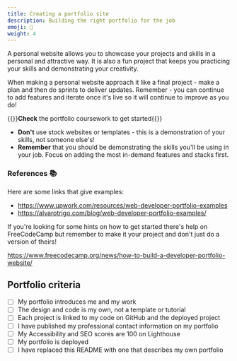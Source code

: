 ```yaml
---
title: Creating a portfolio site
description: Building the right portfolio for the job
emoji: 📂
weight: 4
---
```


A personal website allows you to showcase your projects and skills in a personal and attractive way. It is also a fun project that keeps you practicing your skills and demonstrating your creativity.

When making a personal website approach it like a final project - make a plan and then do sprints to deliver updates. Remember - you can continue to add features and iterate once it's live so it will continue to improve as you do!

{{<note type="tip" title="Remember">}}**Check** the portfolio coursework to get started{{</note>}}

- **Don't** use stock websites or templates - this is a demonstration of your skills, not someone else's!
- **Remember** that you should be demonstrating the skills you'll be using in your job. Focus on adding the most in-demand features and stacks first.

### References 📚

Here are some links that give examples:

- https://www.upwork.com/resources/web-developer-portfolio-examples
- https://alvarotrigo.com/blog/web-developer-portfolio-examples/

If you're looking for some hints on how to get started there's help on FreeCodeCamp but remember to make it your project and don't just do a version of theirs!

https://www.freecodecamp.org/news/how-to-build-a-developer-portfolio-website/

## Portfolio criteria

- [ ] My portfolio introduces me and my work
- [ ] The design and code is my own, not a template or tutorial
- [ ] Each project is linked to my code on GitHub and the deployed project
- [ ] I have published my professional contact information on my portfolio
- [ ] My Accessibility and SEO scores are 100 on Lighthouse
- [ ] My portfolio is deployed
- [ ] I have replaced this README with one that describes my own portfolio

